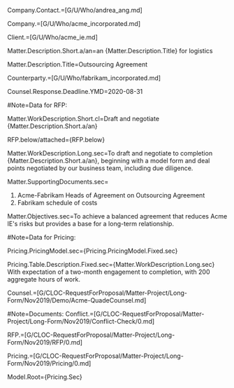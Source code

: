Company.Contact.=[G/U/Who/andrea_ang.md]

Company.=[G/U/Who/acme_incorporated.md]

Client.=[G/U/Who/acme_ie.md]

Matter.Description.Short.a/an=an {Matter.Description.Title} for logistics

Matter.Description.Title=Outsourcing Agreement

Counterparty.=[G/U/Who/fabrikam_incorporated.md]

Counsel.Response.Deadline.YMD=2020-08-31

#Note=Data for RFP:

Matter.WorkDescription.Short.cl=Draft and negotiate {Matter.Description.Short.a/an}

RFP.below/attached={RFP.below}

Matter.WorkDescription.Long.sec=To draft and negotiate to completion {Matter.Description.Short.a/an}, beginning with a model form and deal points negotiated by our business team, including due diligence. 

Matter.SupportingDocuments.sec=<ol><li>Acme-Fabrikam Heads of Agreement on Outsourcing Agreement<li>Fabrikam schedule of costs</ol>

Matter.Objectives.sec=To achieve a balanced agreement that reduces Acme IE's risks but provides a base for a long-term relationship.

#Note=Data for Pricing:

Pricing.PricingModel.sec={Pricing.PricingModel.Fixed.sec}

Pricing.Table.Description.Fixed.sec={Matter.WorkDescription.Long.sec}  With expectation of a two-month engagement to completion, with 200 aggregate hours of work.

Counsel.=[G/CLOC-RequestForProposal/Matter-Project/Long-Form/Nov2019/Demo/Acme-QuadeCounsel.md]

#Note=Documents:
Conflict.=[G/CLOC-RequestForProposal/Matter-Project/Long-Form/Nov2019/Conflict-Check/0.md]

RFP.=[G/CLOC-RequestForProposal/Matter-Project/Long-Form/Nov2019/RFP/0.md]

Pricing.=[G/CLOC-RequestForProposal/Matter-Project/Long-Form/Nov2019/Pricing/0.md]

Model.Root={Pricing.Sec}